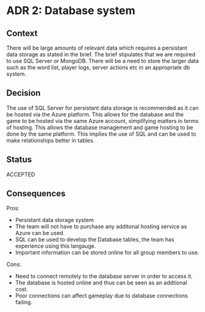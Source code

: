 
# ADR 2: Database system

## Context

There will be large amounts of relevant data which requires a persistant data storage as stated in the brief. The brief stipulates that we are required to use SQL Server or MongoDB. 
There will be a need to store the larger data such as the word list, player logs, server actions etc in an appropriate db system.

## Decision 

The use of SQL Server for persistant data storage is recommended as it can be hosted via the Azure platform. This allows for the database and the game to be hosted via the same Azure account,
simplifying matters in terms of hosting. This allows the database management and game hosting to be done by the same platform. This implies the use of SQL and can be used to make relationships 
better in tables. 


## Status

ACCEPTED

## Consequences 

Pros: 

- Persistant data storage system
- The team will not have to purchase any additonal hosting service as Azure can be used.
- SQL can be used to develop the Database tables, the team has experience using this langauge.
- Important information can be stored online for all group members to use.

Cons:

- Need to connect remotely to the database server in order to access it.
- The database is hosted online and thus can be seen as an addtional cost.
- Poor connections can affect gameplay due to database connections failing.


